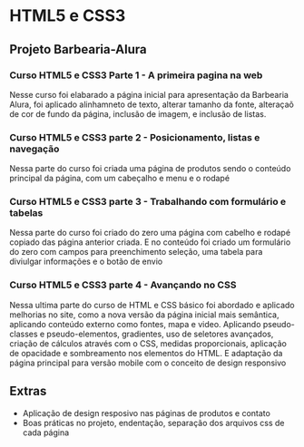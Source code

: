 # HTML5 e CSS3
##  Projeto Barbearia-Alura
### Curso HTML5 e CSS3 Parte 1 - A primeira pagina na web
 Nesse curso foi elabarado a página inicial para apresentação da Barbearia Alura, foi aplicado alinhamneto de texto, alterar tamanho da fonte, alteraçaõ de cor de fundo da página, inclusão de imagem, e inclusão de listas.

### Curso HTML5 e CSS3 parte 2 - Posicionamento, listas e navegação
Nessa parte do curso foi criada uma página de produtos sendo o conteúdo principal da página, com um cabeçalho e menu e o rodapé

### Curso HTML5 e CSS3 parte 3 - Trabalhando com formulário e tabelas
Nessa parte do curso foi criado do zero uma página com cabelho e rodapé copiado das página anterior criada. E no conteúdo foi criado um formulário do zero com campos para preenchimento seleção, uma tabela para diviulgar informações e o botão de envio

### Curso HTML5 e CSS3 parte 4 - Avançando no CSS
Nessa ultima parte do curso de HTML e CSS básico foi abordado e aplicado melhorias no site, como a nova versão da página inicial mais semântica, aplicando conteúdo externo como fontes, mapa e video. Aplicando pseudo-classes e pseudo-elementos, gradientes, uso de seletores avançados, criação de cálculos através com o CSS, medidas proporcionais, aplicação de opacidade e sombreamento nos elementos do HTML.
E adaptação da página principal para versão mobile com o conceito de design responsivo


## Extras
- Aplicação de design resposivo nas páginas de produtos e contato
- Boas práticas no projeto, endentação, separação dos arquivos css de cada página